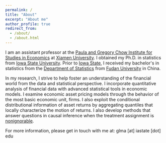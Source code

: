 ```yaml
---
permalink: /
title: "About"
excerpt: "About me"
author_profile: true
redirect_from: 
  - /about/
  - /about.html
---
```


<!-- A data-driven personal website
====== -->
I am an assistant professor at the [Paula and Gregory Chow Institute for Studies in Economics](https://chow.xmu.edu.cn/en/) at [Xiamen University](https://en.xmu.edu.cn/main.htm). I obtained my Ph.D. in statistics from [Iowa State University](https://www.iastate.edu/). Prior to [Iowa State](https://www.iastate.edu/), I received my bachelor's in statistics from the [Department of Statistics](https://www.fdsm.fudan.edu.cn/en/Statistics.aspx) from [Fudan University](https://www.fudan.edu.cn/en/) in China.

In my research, I strive to help foster an understanding of the financial world from the data and statistical perspective. I incorporate quantitative analysis of financial data with advanced statistical tools in economic models. I examine economic asset pricing models through the behavior of the most basic economic unit, firms. I also exploit the conditional distributional information of asset returns by aggregating quantiles that locally characterize the motion of returns. I also develop methods that answer questions in causal inference when the treatment assignment is [nonignorable](https://en.wikipedia.org/wiki/Ignorability).

For more information, please get in touch with me at:
glma [at] iastate [dot] edu
